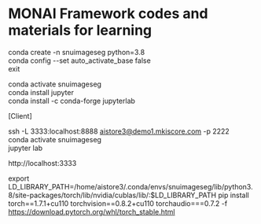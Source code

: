 # MONAI Framework codes and materials for learning

conda create -n snuimageseg python=3.8  
conda config --set auto_activate_base false  
exit  

conda activate snuimageseg  
conda install jupyter  
conda install -c conda-forge jupyterlab  

[Client]

ssh -L 3333:localhost:8888 aistore3@demo1.mkiscore.com -p 2222  
conda activate snuimageseg  
jupyter lab  

http://localhost:3333

export LD_LIBRARY_PATH=/home/aistore3/.conda/envs/snuimageseg/lib/python3.8/site-packages/torch/lib/nvidia/cublas/lib/:$LD_LIBRARY_PATH
pip install torch==1.7.1+cu110 torchvision==0.8.2+cu110 torchaudio===0.7.2 -f https://download.pytorch.org/whl/torch_stable.html
